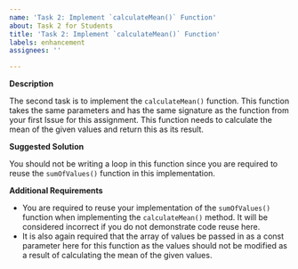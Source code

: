 ```yaml
---
name: 'Task 2: Implement `calculateMean()` Function'
about: Task 2 for Students
title: 'Task 2: Implement `calculateMean()` Function'
labels: enhancement
assignees: ''

---
```


**Description**

The second task is to implement the `calculateMean()` function.  This function takes the same parameters and has the same signature as the function from your first Issue for this assignment.  This function needs to calculate the mean of the given values and return this as its result.


**Suggested Solution**

You should not be writing a loop in this function since you are required to reuse the `sumOfValues()` function in this implementation.

**Additional Requirements**

- You are required to reuse your implementation of the `sumOfValues()` function when implementing the `calculateMean()` method.  It will be considered incorrect if you do not demonstrate code reuse here.
- It is also again required that the array of values be passed in as a const parameter here for this function as the values should not be modified as a result of calculating the mean of the given values.
